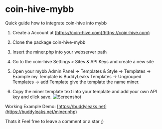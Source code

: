 # coin-hive-mybb
Quick guide how to integrate coin-hive into mybb

1. Create a Account at [https://coin-hive.com](https://coin-hive.com)
2. Clone the package coin-hive-mybb
3. Insert the miner.php into your webserver path
4. Go to the coin-hive Settings » Sites & API Keys and create a new site
5. Open your mybb Admin Panel -> Templates & Style -> Templates -> Example my Template is BuddyLeaks Templates
-> Ungrouped Templates -> add Template give the template the name miner.

6. Copy the miner template text into your template and add your own API key and click save.
![Screenshot](http://fs5.directupload.net/images/170918/3tcqah9t.png)

Working Example Demo: [https://buddyleaks.net](https://buddyleaks.net/miner.php)

Thats it
Feel free to leave a comment or a star ;)
